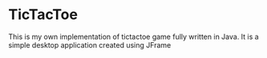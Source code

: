 # TicTacToe
This is my own implementation of tictactoe game fully written in Java. It is a simple desktop application created using JFrame
